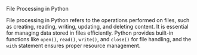 File Processing in Python

File processing in Python refers to the operations performed on files, such as creating, reading, writing, updating, and deleting content. It is essential for managing data stored in files efficiently. Python provides built-in functions like `open()`, `read()`, `write()`, and `close()` for file handling, and the `with` statement ensures proper resource management.
